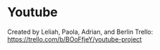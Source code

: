# Youtube
Created by Leliah, Paola, Adrian, and Berlin
Trello: https://trello.com/b/BOoFfjeY/youtube-project
